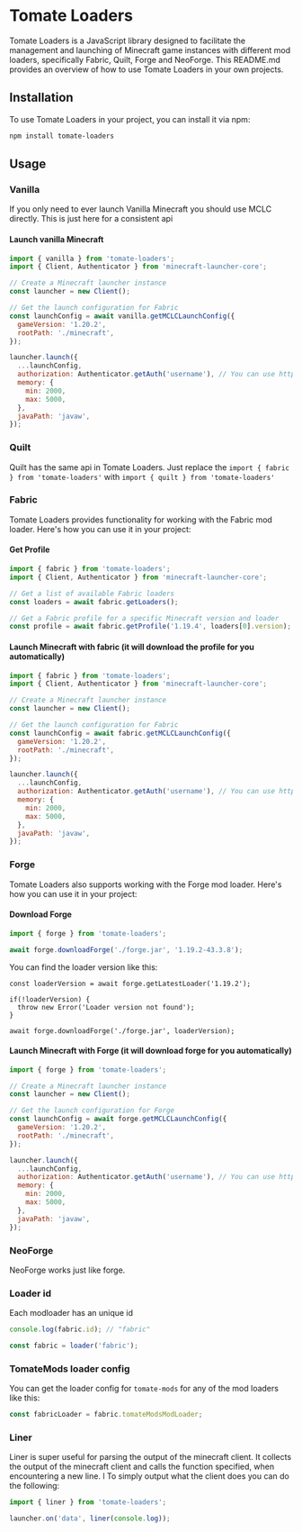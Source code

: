 # Tomate Loaders

Tomate Loaders is a JavaScript library designed to facilitate the management and launching of Minecraft game instances with different mod loaders, specifically Fabric, Quilt, Forge and NeoForge. This README.md provides an overview of how to use Tomate Loaders in your own projects.

## Installation

To use Tomate Loaders in your project, you can install it via npm:

```bash
npm install tomate-loaders
```

## Usage


### Vanilla
If you only need to ever launch Vanilla Minecraft you should use MCLC directly. This is just here for a consistent api

#### Launch vanilla Minecraft
```javascript
import { vanilla } from 'tomate-loaders';
import { Client, Authenticator } from 'minecraft-launcher-core';

// Create a Minecraft launcher instance
const launcher = new Client();

// Get the launch configuration for Fabric
const launchConfig = await vanilla.getMCLCLaunchConfig({
  gameVersion: '1.20.2',
  rootPath: './minecraft',
});

launcher.launch({
  ...launchConfig,
  authorization: Authenticator.getAuth('username'), // You can use https://www.npmjs.com/package/msmc for microsoft auth
  memory: {
    min: 2000,
    max: 5000,
  },
  javaPath: 'javaw',
});
```

### Quilt
Quilt has the same api in Tomate Loaders. Just replace the `import { fabric } from 'tomate-loaders'` with `import { quilt } from 'tomate-loaders'`

### Fabric
Tomate Loaders provides functionality for working with the Fabric mod loader. Here's how you can use it in your project:

#### Get Profile
```javascript
import { fabric } from 'tomate-loaders';
import { Client, Authenticator } from 'minecraft-launcher-core';

// Get a list of available Fabric loaders
const loaders = await fabric.getLoaders();

// Get a Fabric profile for a specific Minecraft version and loader
const profile = await fabric.getProfile('1.19.4', loaders[0].version);
```

#### Launch Minecraft with fabric (it will download the profile for you automatically)
```javascript
import { fabric } from 'tomate-loaders';
import { Client, Authenticator } from 'minecraft-launcher-core';

// Create a Minecraft launcher instance
const launcher = new Client();

// Get the launch configuration for Fabric
const launchConfig = await fabric.getMCLCLaunchConfig({
  gameVersion: '1.20.2',
  rootPath: './minecraft',
});

launcher.launch({
  ...launchConfig,
  authorization: Authenticator.getAuth('username'), // You can use https://www.npmjs.com/package/msmc for microsoft auth
  memory: {
    min: 2000,
    max: 5000,
  },
  javaPath: 'javaw',
});
```

### Forge
Tomate Loaders also supports working with the Forge mod loader. Here's how you can use it in your project:

#### Download Forge
```javascript
import { forge } from 'tomate-loaders';

await forge.downloadForge('./forge.jar', '1.19.2-43.3.8');
```

You can find the loader version like this:
```TS
const loaderVersion = await forge.getLatestLoader('1.19.2');

if(!loaderVersion) {
  throw new Error('Loader version not found');
}

await forge.downloadForge('./forge.jar', loaderVersion);
```

#### Launch Minecraft with Forge (it will download forge for you automatically)
```javascript
import { forge } from 'tomate-loaders';

// Create a Minecraft launcher instance
const launcher = new Client();

// Get the launch configuration for Forge
const launchConfig = await forge.getMCLCLaunchConfig({
  gameVersion: '1.20.2',
  rootPath: './minecraft',
});

launcher.launch({
  ...launchConfig,
  authorization: Authenticator.getAuth('username'), // You can use https://www.npmjs.com/package/msmc for microsoft auth
  memory: {
    min: 2000,
    max: 5000,
  },
  javaPath: 'javaw',
});
```

### NeoForge
NeoForge works just like forge.

### Loader id
Each modloader has an unique id
```javascript
console.log(fabric.id); // "fabric"
```

```javascript
const fabric = loader('fabric');
```

### TomateMods loader config
You can get the loader config for `tomate-mods` for any of the mod loaders like this:
```javascript
const fabricLoader = fabric.tomateModsModLoader;
```

### Liner
Liner is super useful for parsing the output of the minecraft client. It collects the output of the minecraft client and calls the function specified, when encountering a new line.
l
To simply output what the client does you can do the following:
```javascript
import { liner } from 'tomate-loaders';

launcher.on('data', liner(console.log));
```

